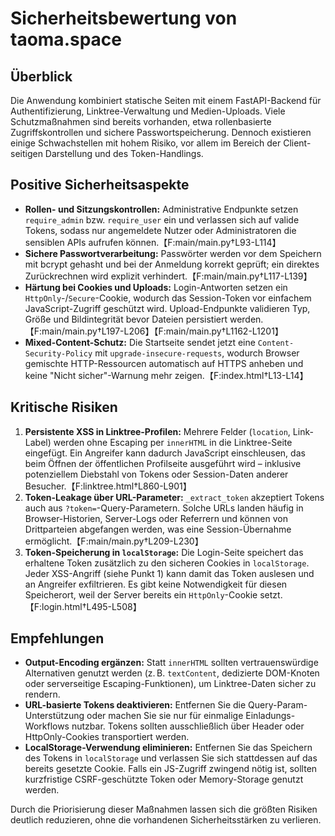 # Sicherheitsbewertung von taoma.space

## Überblick
Die Anwendung kombiniert statische Seiten mit einem FastAPI-Backend für Authentifizierung, Linktree-Verwaltung und Medien-Uploads. Viele Schutzmaßnahmen sind bereits vorhanden, etwa rollenbasierte Zugriffskontrollen und sichere Passwortspeicherung. Dennoch existieren einige Schwachstellen mit hohem Risiko, vor allem im Bereich der Client-seitigen Darstellung und des Token-Handlings.

## Positive Sicherheitsaspekte
- **Rollen- und Sitzungskontrollen:** Administrative Endpunkte setzen `require_admin` bzw. `require_user` ein und verlassen sich auf valide Tokens, sodass nur angemeldete Nutzer oder Administratoren die sensiblen APIs aufrufen können.【F:main/main.py†L93-L114】
- **Sichere Passwortverarbeitung:** Passwörter werden vor dem Speichern mit bcrypt gehasht und bei der Anmeldung korrekt geprüft; ein direktes Zurückrechnen wird explizit verhindert.【F:main/main.py†L117-L139】
- **Härtung bei Cookies und Uploads:** Login-Antworten setzen ein `HttpOnly`-/`Secure`-Cookie, wodurch das Session-Token vor einfachem JavaScript-Zugriff geschützt wird. Upload-Endpunkte validieren Typ, Größe und Bildintegrität bevor Dateien persistiert werden.【F:main/main.py†L197-L206】【F:main/main.py†L1162-L1201】
- **Mixed-Content-Schutz:** Die Startseite sendet jetzt eine `Content-Security-Policy` mit `upgrade-insecure-requests`, wodurch Browser gemischte HTTP-Ressourcen automatisch auf HTTPS anheben und keine "Nicht sicher"-Warnung mehr zeigen.【F:index.html†L13-L14】

## Kritische Risiken
1. **Persistente XSS in Linktree-Profilen:** Mehrere Felder (`location`, Link-Label) werden ohne Escaping per `innerHTML` in die Linktree-Seite eingefügt. Ein Angreifer kann dadurch JavaScript einschleusen, das beim Öffnen der öffentlichen Profilseite ausgeführt wird – inklusive potenziellem Diebstahl von Tokens oder Session-Daten anderer Besucher.【F:linktree.html†L860-L901】
2. **Token-Leakage über URL-Parameter:** `_extract_token` akzeptiert Tokens auch aus `?token=`-Query-Parametern. Solche URLs landen häufig in Browser-Historien, Server-Logs oder Referrern und können von Drittparteien abgefangen werden, was eine Session-Übernahme ermöglicht.【F:main/main.py†L209-L230】
3. **Token-Speicherung in `localStorage`:** Die Login-Seite speichert das erhaltene Token zusätzlich zu den sicheren Cookies in `localStorage`. Jeder XSS-Angriff (siehe Punkt 1) kann damit das Token auslesen und an Angreifer exfiltrieren. Es gibt keine Notwendigkeit für diesen Speicherort, weil der Server bereits ein `HttpOnly`-Cookie setzt.【F:login.html†L495-L508】

## Empfehlungen
- **Output-Encoding ergänzen:** Statt `innerHTML` sollten vertrauenswürdige Alternativen genutzt werden (z. B. `textContent`, dedizierte DOM-Knoten oder serverseitige Escaping-Funktionen), um Linktree-Daten sicher zu rendern.
- **URL-basierte Tokens deaktivieren:** Entfernen Sie die Query-Param-Unterstützung oder machen Sie sie nur für einmalige Einladungs-Workflows nutzbar. Tokens sollten ausschließlich über Header oder HttpOnly-Cookies transportiert werden.
- **LocalStorage-Verwendung eliminieren:** Entfernen Sie das Speichern des Tokens in `localStorage` und verlassen Sie sich stattdessen auf das bereits gesetzte Cookie. Falls ein JS-Zugriff zwingend nötig ist, sollten kurzfristige CSRF-geschützte Token oder Memory-Storage genutzt werden.

Durch die Priorisierung dieser Maßnahmen lassen sich die größten Risiken deutlich reduzieren, ohne die vorhandenen Sicherheitsstärken zu verlieren.
